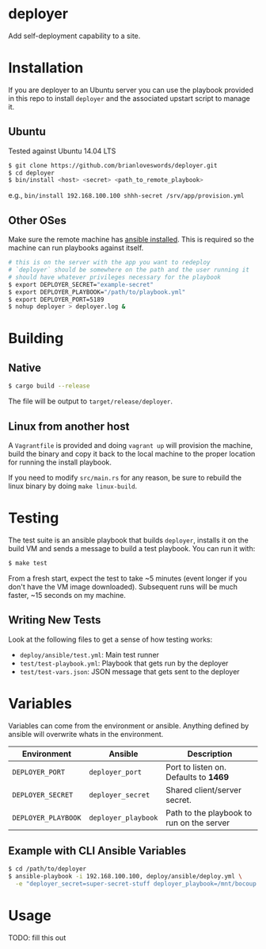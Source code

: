 # deployer

Add self-deployment capability to a site.

# Installation

If you are deployer to an Ubuntu server you can use the playbook
provided in this repo to install `deployer` and the associated upstart
script to manage it.

## Ubuntu

Tested against Ubuntu 14.04 LTS

```bash
$ git clone https://github.com/brianloveswords/deployer.git
$ cd deployer
$ bin/install <host> <secret> <path_to_remote_playbook>
```

e.g., `bin/install 192.168.100.100 shhh-secret /srv/app/provision.yml`

## Other OSes

Make sure the remote machine has [ansible installed](http://docs.ansible.com/intro_installation.html#installing-the-control-machine). This is required so the machine can run playbooks against itself.

```bash
# this is on the server with the app you want to redeploy
# `deployer` should be somewhere on the path and the user running it
# should have whatever privileges necessary for the playbook
$ export DEPLOYER_SECRET="example-secret"
$ export DEPLOYER_PLAYBOOK="/path/to/playbook.yml"
$ export DEPLOYER_PORT=5189
$ nohup deployer > deployer.log &
```

# Building

## Native

```bash
$ cargo build --release
```

The file will be output to `target/release/deployer`.

## Linux from another host

A `Vagrantfile` is provided and doing `vagrant up` will provision the
machine, build the binary and copy it back to the local machine to the
proper location for running the install playbook.

If you need to modify `src/main.rs` for any reason, be sure to rebuild
the linux binary by doing `make linux-build`.

# Testing

The test suite is an ansible playbook that builds `deployer`, installs
it on the build VM and sends a message to build a test playbook. You can
run it with:

```bash
$ make test
```

From a fresh start, expect the test to take ~5 minutes (event longer if
you don't have the VM image downloaded). Subsequent runs will be much
faster, ~15 seconds on my machine.

## Writing New Tests

Look at the following files to get a sense of how testing works:
* `deploy/ansible/test.yml`: Main test runner
* `test/test-playbook.yml`: Playbook that gets run by the deployer
* `test/test-vars.json`: JSON message that gets sent to the deployer

# Variables

Variables can come from the environment or ansible. Anything defined by
ansible will overwrite whats in the environment.

| Environment         | Ansible             | Description
|---------------------|---------------------|-------------
| `DEPLOYER_PORT`     | `deployer_port`     | Port to listen on. Defaults to **1469**
| `DEPLOYER_SECRET`   | `deployer_secret`   | Shared client/server secret.
| `DEPLOYER_PLAYBOOK` | `deployer_playbook` | Path to the playbook to run on the server

## Example with CLI Ansible Variables

```bash
$ cd /path/to/deployer
$ ansible-playbook -i 192.168.100.100, deploy/ansible/deploy.yml \
  -e "deployer_secret=super-secret-stuff deployer_playbook=/mnt/bocoup.com/live/deploy/ansible/provision.yml"
```

# Usage

TODO: fill this out
